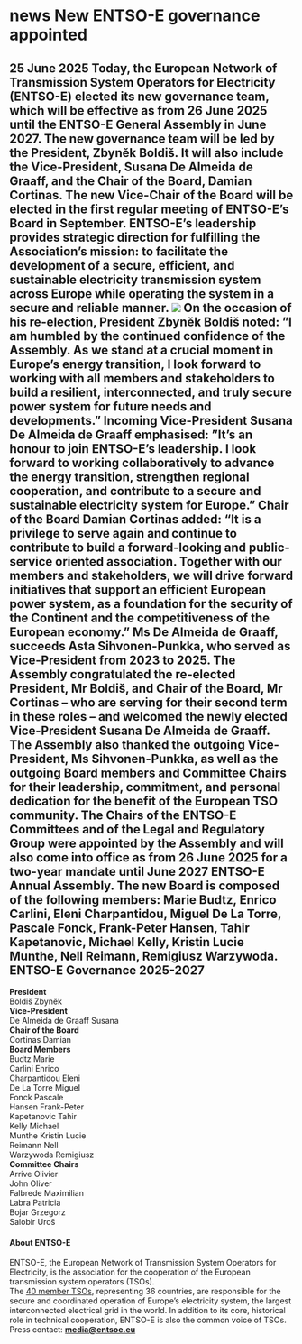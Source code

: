 #  news New ENTSO-E governance appointed
25 June 2025
Today, the European Network of Transmission System Operators for Electricity (ENTSO-E) elected its new governance team, which will be effective as from 26 June 2025 until the ENTSO-E General Assembly in June 2027. 
The new governance team will be led by the President, Zbyněk Boldiš. It will also include the Vice-President, Susana De Almeida de Graaff, and the Chair of the Board, Damian Cortinas. The new Vice-Chair of the Board will be elected in the first regular meeting of ENTSO-E’s Board in September. 
ENTSO-E’s leadership provides strategic direction for fulfilling the Association’s mission: to facilitate the development of a secure, efficient, and sustainable electricity transmission system across Europe while operating the system in a secure and reliable manner.
![](https://www.entsoe.eu/assets/graphics/uploads/mch_1534.jpg)
On the occasion of his re-election, President Zbyněk Boldiš noted: ”I am humbled by the continued confidence of the Assembly. As we stand at a crucial moment in Europe’s energy transition, I look forward to working with all members and stakeholders to build a resilient, interconnected, and truly secure power system for future needs and developments.” 
Incoming Vice-President Susana De Almeida de Graaff emphasised: ”It’s an honour to join ENTSO-E’s leadership. I look forward to working collaboratively to advance the energy transition, strengthen regional cooperation, and contribute to a secure and sustainable electricity system for Europe.” 
Chair of the Board Damian Cortinas added: “It is a privilege to serve again and continue to contribute to build a forward-looking and public-service oriented association. Together with our members and stakeholders, we will drive forward initiatives that support an efficient European power system, as a foundation for the security of the Continent and the competitiveness of the European economy.” 
Ms De Almeida de Graaff, succeeds Asta Sihvonen-Punkka, who served as Vice-President from 2023 to 2025. 
The Assembly congratulated the re-elected President, Mr Boldiš, and Chair of the Board, Mr Cortinas – who are serving for their second term in these roles – and welcomed the newly elected Vice-President Susana De Almeida de Graaff. The Assembly also thanked the outgoing Vice-President, Ms Sihvonen-Punkka, as well as the outgoing Board members and Committee Chairs for their leadership, commitment, and personal dedication for the benefit of the European TSO community. 
The Chairs of the ENTSO-E Committees and of the Legal and Regulatory Group were appointed by the Assembly and will also come into office as from 26 June 2025 for a two-year mandate until June 2027 ENTSO-E Annual Assembly. 
The new Board is composed of the following members: Marie Budtz, Enrico Carlini, Eleni Charpantidou, Miguel De La Torre, Pascale Fonck, Frank-Peter Hansen, Tahir Kapetanovic, Michael Kelly, Kristin Lucie Munthe, Nell Reimann, Remigiusz Warzywoda.
**ENTSO-E Governance 2025-2027**  
---  
**President**  
Boldiš Zbyněk  
**Vice-President**  
De Almeida de Graaff Susana  
**Chair of the Board**  
Cortinas Damian  
**Board Members**  
Budtz Marie  
Carlini Enrico  
Charpantidou Eleni  
De La Torre Miguel  
Fonck Pascale  
Hansen Frank-Peter  
Kapetanovic Tahir  
Kelly Michael  
Munthe Kristin Lucie  
Reimann Nell  
Warzywoda Remigiusz  
**Committee Chairs**  
Arrive Olivier  
John Oliver  
Falbrede Maximilian  
Labra Patricia  
Bojar Grzegorz  
Salobir Uroš  
#### About ENTSO-E
ENTSO-E, the European Network of Transmission System Operators for Electricity, is the association for the cooperation of the European transmission system operators (TSOs).  
The [40 member TSOs](https://www.entsoe.eu/about/inside-entsoe/members/), representing 36 countries, are responsible for the secure and coordinated operation of Europe’s electricity system, the largest interconnected electrical grid in the world. In addition to its core, historical role in technical cooperation, ENTSO-E is also the common voice of TSOs.
Press contact: **[media@entsoe.eu](https://www.entsoe.eu/news/2025/06/25/new-entso-e-governance-appointed/media@entsoe.eu)**
